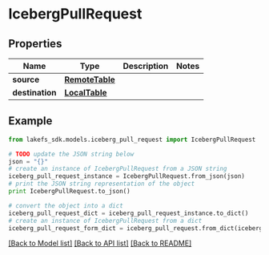 # IcebergPullRequest


## Properties

Name | Type | Description | Notes
------------ | ------------- | ------------- | -------------
**source** | [**RemoteTable**](RemoteTable.md) |  | 
**destination** | [**LocalTable**](LocalTable.md) |  | 

## Example

```python
from lakefs_sdk.models.iceberg_pull_request import IcebergPullRequest

# TODO update the JSON string below
json = "{}"
# create an instance of IcebergPullRequest from a JSON string
iceberg_pull_request_instance = IcebergPullRequest.from_json(json)
# print the JSON string representation of the object
print IcebergPullRequest.to_json()

# convert the object into a dict
iceberg_pull_request_dict = iceberg_pull_request_instance.to_dict()
# create an instance of IcebergPullRequest from a dict
iceberg_pull_request_form_dict = iceberg_pull_request.from_dict(iceberg_pull_request_dict)
```
[[Back to Model list]](../README.md#documentation-for-models) [[Back to API list]](../README.md#documentation-for-api-endpoints) [[Back to README]](../README.md)


